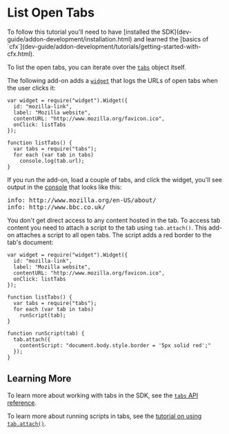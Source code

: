 <!-- This Source Code Form is subject to the terms of the Mozilla Public
   - License, v. 2.0. If a copy of the MPL was not distributed with this
   - file, You can obtain one at http://mozilla.org/MPL/2.0/. -->

# List Open Tabs #

<span class="aside">
To follow this tutorial you'll need to have
[installed the SDK](dev-guide/addon-development/installation.html)
and learned the
[basics of `cfx`](dev-guide/addon-development/tutorials/getting-started-with-cfx.html).
</span>

To list the open tabs, you can iterate over the
[`tabs`](packages/addon-kit/docs/tabs.html) object itself.

The following add-on adds a
[`widget`](packages/addon-kit/docs/widget.html) that logs
the URLs of open tabs when the user clicks it:

    var widget = require("widget").Widget({
      id: "mozilla-link",
      label: "Mozilla website",
      contentURL: "http://www.mozilla.org/favicon.ico",
      onClick: listTabs
    });

    function listTabs() {
      var tabs = require("tabs");
      for each (var tab in tabs)
        console.log(tab.url);
    }

If you run the add-on, load a couple of tabs, and click the
widget, you'll see output in the
[console](dev-guide/addon-development/console.html) that looks like this:

<pre>
info: http://www.mozilla.org/en-US/about/
info: http://www.bbc.co.uk/
</pre>

You don't get direct access to any content hosted in the tab.
To access tab content you need to attach a script to the tab
using `tab.attach()`. This add-on attaches a script to all open
tabs. The script adds a red border to the tab's document:

    var widget = require("widget").Widget({
      id: "mozilla-link",
      label: "Mozilla website",
      contentURL: "http://www.mozilla.org/favicon.ico",
      onClick: listTabs
    });

    function listTabs() {
      var tabs = require("tabs");
      for each (var tab in tabs)
        runScript(tab);
    }

    function runScript(tab) {
      tab.attach({
        contentScript: "document.body.style.border = '5px solid red';"
      });
    }

## Learning More ##

To learn more about working with tabs in the SDK, see the
[`tabs` API reference](packages/addon-kit/docs/tabs.html).

To learn more about running scripts in tabs, see the
[tutorial on using `tab.attach()`](dev-guide/addon-development/tutorials/modifying-web-pages-tab.html).

